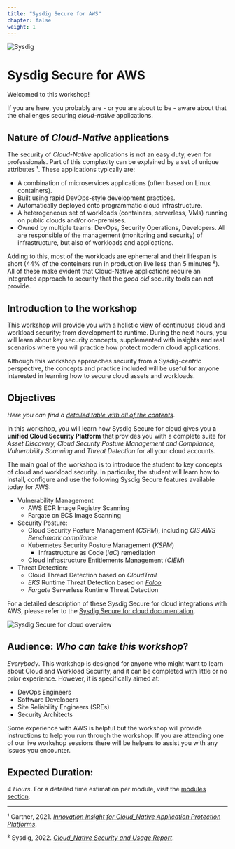 ```yaml
---
title: "Sysdig Secure for AWS"
chapter: false
weight: 1
---
```

<!-- this is the HOME LANDING PAGE https://sysdig.awsworkshop.io/ 
Instead of using this to introduce Sysdig Platform,
this is a intro to the workshop:
- what are cloud native applications
- Intro to the workshop
- Objectives
- Audience
- Duration
- -->

![Sysdig](/images/logo.png)


# Sysdig Secure for AWS

Welcomed to this workshop!

If you are here, you probably are - or you are about to be - aware about that
the challenges securing _cloud-native_ applications.


## Nature of _Cloud-Native_ applications

The security of _Cloud-Native_ applications is not an easy duty, even for professionals.
Part of this complexity can be explained by a set of unique attributes ¹. These applications typically are:

- A combination of microservices applications (often based on Linux containers).
- Built using rapid DevOps-style development practices.
- Automatically deployed onto programmatic cloud infrastructure.
- A heterogeneous set of workloads (containers, serverless, VMs) running on public clouds and/or on-premises.
- Owned by multiple teams: DevOps, Security Operations, Developers. All are responsible of the management (monitoring and security) of infrastructure, but also of workloads and applications.

Adding to this, most of the workloads are ephemeral and their lifespan is short
(44% of the conteiners run in production live less than 5 minutes ²).
All of these make evident that Cloud-Native applications require 
an integrated approach to security that the _good old_ security tools can not provide.


## Introduction to the workshop

This workshop will provide you with a holistic view of continuous cloud and workload security;
from development to runtime.
During the next hours, you will learn about key security concepts, supplemented with
insights and real scenarios where you will practice how protect modern cloud applications.

Although this workshop approaches security from a Sysdig-*centric* perspective,
the concepts and practice included will be useful for
anyone interested in learning how to secure cloud assets and workloads.


## Objectives

_Here you can find a [detailed table with all of the contents](/0-introduction.html)_.

In this workshop, you will learn how Sysdig Secure for cloud gives you 
**a unified Cloud Security Platform** that provides you with a complete suite for 
_Asset Discovery, Cloud Security Posture Management and Compliance,
Vulnerability Scanning_ and _Threat Detection_ for all your cloud accounts.


The main goal of the workshop is to introduce the student
to key concepts of cloud and workload security.
In particular, the student will learn how to install, configure and use
the following Sysdig Secure features available today for AWS:

- Vulnerability Management
   - AWS ECR Image Registry Scanning
   - Fargate on ECS Image Scanning
 - Security Posture:
   - Cloud Security Posture Management (_CSPM_), including _CIS AWS Benchmark compliance_
   - Kubernetes Security Posture Management (_KSPM_)
     - Infrastructure as Code (_IaC_) remediation
   - Cloud Infrastructure Entitlements Management (_CIEM_)
 - Threat Detection:
   - Cloud Thread Detection based on _CloudTrail_
   - _EKS_ Runtime Threat Detection based on [_Falco_](https://falco.org/)
   - _Fargate_ Serverless Runtime Threat Detection

For a detailed description of these Sysdig Secure for cloud integrations with AWS,
please refer to the [Sysdig Secure for cloud documentation](https://cloudsec.sysdig.com/).

![Sysdig Secure for cloud overview](/images/cloudvision.png)


## Audience: _Who can take this workshop_?

_Everybody_. This workshop is designed for anyone who might want
to learn about Cloud and Workload Security,
and it can be completed with little or no prior experience. 
However, it is specifically aimed at:

- DevOps Engineers
- Software Developers
- Site Reliability Engineers (SREs)
- Security Architects


Some experience with AWS is helpful but the workshop will provide instructions
to help you run through the workshop.
If you are attending one of our live workshop sessions there will be helpers
to assist you with any issues you encounter.


## Expected Duration:

_4 Hours_. For a detailed time estimation per module, visit the [modules section](/0-introduction.html).

---

¹ Gartner, 2021. [_Innovation Insight for Cloud_Native Application Protection Platforms_](https://www.gartner.com/en/documents/4005115).

² Sysdig, 2022. [_Cloud_Native Security and Usage Report_](https://sysdig.com/2022-cloud-native-security-and-usage-report/).
